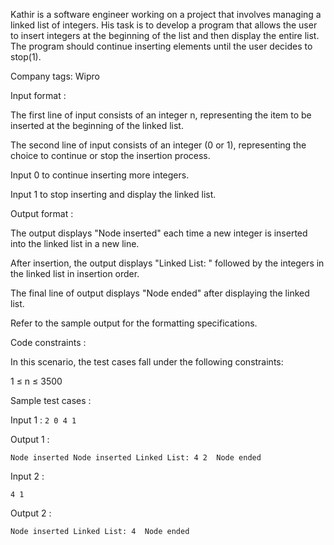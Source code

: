 Kathir is a software engineer working on a project that involves managing a linked list of integers. His task is to develop a program that allows the user to insert integers at the beginning of the list and then display the entire list. The program should continue inserting elements until the user decides to stop(1).



Company tags: Wipro

Input format :

The first line of input consists of an integer n, representing the item to be inserted at the beginning of the linked list.

The second line of input consists of an integer (0 or 1), representing the choice to continue or stop the insertion process.

Input 0 to continue inserting more integers.

Input 1 to stop inserting and display the linked list.

Output format :

The output displays "Node inserted" each time a new integer is inserted into the linked list in a new line.

After insertion, the output displays "Linked List: " followed by the integers in the linked list in insertion order.

The final line of output displays "Node ended" after displaying the linked list.



Refer to the sample output for the formatting specifications.

Code constraints :

In this scenario, the test cases fall under the following constraints:

1 ≤ n ≤ 3500

Sample test cases :

Input 1 :
`2
0
4
1`

Output 1 :

`Node inserted
Node inserted
Linked List: 4 2 
Node ended`

Input 2 :

`4
1`

Output 2 :

`Node inserted
Linked List: 4 
Node ended`
